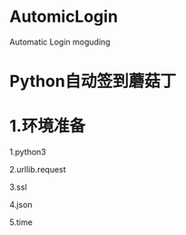 # AutomicLogin
Automatic Login moguding
# Python自动签到蘑菇丁
# 1.环境准备
1.python3

2.urllib.request

3.ssl

4.json

5.time

